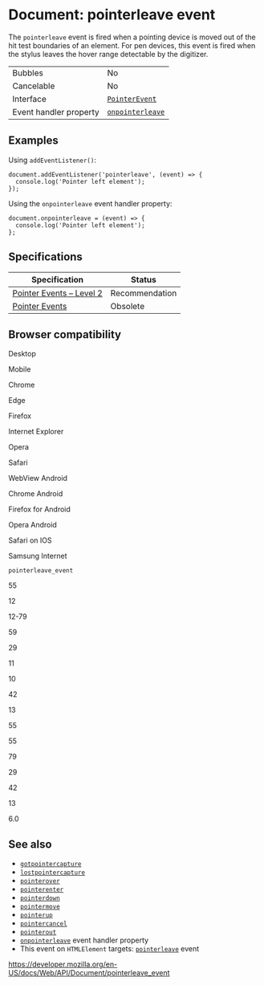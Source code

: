 # Document: pointerleave event

The `pointerleave` event is fired when a pointing device is moved out of the hit test boundaries of an element. For pen devices, this event is fired when the stylus leaves the hover range detectable by the digitizer.

<table><tbody><tr class="odd"><td>Bubbles</td><td>No</td></tr><tr class="even"><td>Cancelable</td><td>No</td></tr><tr class="odd"><td>Interface</td><td><a href="../pointerevent"><code>PointerEvent</code></a></td></tr><tr class="even"><td>Event handler property</td><td><a href="../globaleventhandlers/onpointerleave"><code>onpointerleave</code></a></td></tr></tbody></table>

## Examples

Using `addEventListener()`:

    document.addEventListener('pointerleave', (event) => {
      console.log('Pointer left element');
    });

Using the `onpointerleave` event handler property:

    document.onpointerleave = (event) => {
      console.log('Pointer left element');
    };

## Specifications

<table><thead><tr class="header"><th>Specification</th><th>Status</th></tr></thead><tbody><tr class="odd"><td><a href="https://www.w3.org/TR/pointerevents2/#the-pointerleave-event">Pointer Events – Level 2</a></td><td><span class="spec-rec">Recommendation</span></td></tr><tr class="even"><td><a href="https://www.w3.org/TR/pointerevents1/#the-pointerleave-event">Pointer Events</a></td><td><span class="spec-obsolete">Obsolete</span></td></tr></tbody></table>

## Browser compatibility

Desktop

Mobile

Chrome

Edge

Firefox

Internet Explorer

Opera

Safari

WebView Android

Chrome Android

Firefox for Android

Opera Android

Safari on IOS

Samsung Internet

`pointerleave_event`

55

12

12-79

59

29

11

10

42

13

55

55

79

29

42

13

6.0

## See also

- [`gotpointercapture`](gotpointercapture_event)
- [`lostpointercapture`](lostpointercapture_event)
- [`pointerover`](pointerover_event)
- [`pointerenter`](pointerenter_event)
- [`pointerdown`](pointerdown_event)
- [`pointermove`](pointermove_event)
- [`pointerup`](pointerup_event)
- [`pointercancel`](pointercancel_event)
- [`pointerout`](pointerout_event)
- [`onpointerleave`](../globaleventhandlers/onpointerleave) event handler property
- This event on `HTMLElement` targets: [`pointerleave`](../htmlelement/pointerleave_event) event

<a href="https://developer.mozilla.org/en-US/docs/Web/API/Document/pointerleave_event" class="_attribution-link">https://developer.mozilla.org/en-US/docs/Web/API/Document/pointerleave_event</a>
